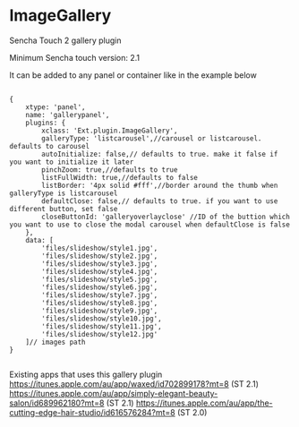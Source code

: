 ImageGallery
============

Sencha Touch 2 gallery plugin

Minimum Sencha touch version: 2.1

It can be added to any panel or container like in the example below


<pre><code>
{
    xtype: 'panel',
    name: 'gallerypanel',
    plugins: {
        xclass: 'Ext.plugin.ImageGallery',
        galleryType: 'listcarousel',//carousel or listcarousel. defaults to carousel
        autoInitialize: false,// defaults to true. make it false if you want to initialize it later
        pinchZoom: true,//defaults to true
        listFullWidth: true,//defaults to false
        listBorder: '4px solid #fff',//border around the thumb when galleryType is listcarousel
        defaultClose: false,// defaults to true. if you want to use different button, set false
        closeButtonId: 'galleryoverlayclose' //ID of the buttion which you want to use to close the modal carousel when defaultClose is false
    },
    data: [
        'files/slideshow/style1.jpg',
        'files/slideshow/style2.jpg',
        'files/slideshow/style3.jpg',
        'files/slideshow/style4.jpg',
        'files/slideshow/style5.jpg',
        'files/slideshow/style6.jpg',
        'files/slideshow/style7.jpg',
        'files/slideshow/style8.jpg',
        'files/slideshow/style9.jpg',
        'files/slideshow/style10.jpg',
        'files/slideshow/style11.jpg',
        'files/slideshow/style12.jpg'
    ]// images path
}

</code></pre>

Existing apps that uses this gallery plugin
https://itunes.apple.com/au/app/waxed/id702899178?mt=8 (ST 2.1)
https://itunes.apple.com/au/app/simply-elegant-beauty-salon/id689962180?mt=8 (ST 2.1)
https://itunes.apple.com/au/app/the-cutting-edge-hair-studio/id616576284?mt=8 (ST 2.0)
